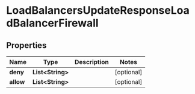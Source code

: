 

# LoadBalancersUpdateResponseLoadBalancerFirewall


## Properties

| Name | Type | Description | Notes |
|------------ | ------------- | ------------- | -------------|
|**deny** | **List&lt;String&gt;** |  |  [optional] |
|**allow** | **List&lt;String&gt;** |  |  [optional] |



